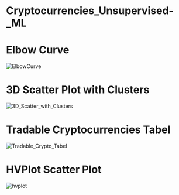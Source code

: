 # Cryptocurrencies_Unsupervised-_ML

# Elbow Curve
![ElbowCurve](https://user-images.githubusercontent.com/100486461/180637789-de8b4805-7224-42bf-9b94-0c984f797edb.PNG)


# 3D Scatter Plot with Clusters
![3D_Scatter_with_Clusters](https://user-images.githubusercontent.com/100486461/180637787-84cd2270-e039-40ac-8db0-ce3d32b247d9.PNG)


# Tradable Cryptocurrencies Tabel
![Tradable_Crypto_Tabel](https://user-images.githubusercontent.com/100486461/180637782-5a45f22b-c2c7-4a6c-92ba-b5fc35477800.PNG)


# HVPlot Scatter Plot
![hvplot](https://user-images.githubusercontent.com/100486461/180637794-912184d9-bd3a-4be7-98ec-376c52ab6e99.PNG)

